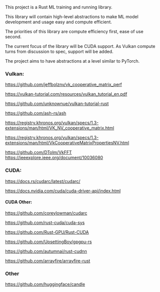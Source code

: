 This project is a Rust ML training and running library.

This library will contain high-level abstractions to make ML model development and usage easy and compute efficient.

The priorities of this library are compute efficiency first, ease of use second.

The current focus of the library will be CUDA support. As Vulkan compute turns from discussion to spec, support will be added.

The project aims to have abstractions at a level similar to PyTorch.


### Vulkan:
https://github.com/jeffbolznv/vk_cooperative_matrix_perf

https://vulkan-tutorial.com/resources/vulkan_tutorial_en.pdf

https://github.com/unknownue/vulkan-tutorial-rust

https://github.com/ash-rs/ash

https://registry.khronos.org/vulkan/specs/1.3-extensions/man/html/VK_NV_cooperative_matrix.html

https://registry.khronos.org/vulkan/specs/1.3-extensions/man/html/VkCooperativeMatrixPropertiesNV.html

https://github.com/DTolm/VkFFT
https://ieeexplore.ieee.org/document/10036080

### CUDA:
https://docs.rs/cudarc/latest/cudarc/

https://docs.nvidia.com/cuda/cuda-driver-api/index.html

#### CUDA Other:
https://github.com/coreylowman/cudarc

https://github.com/rust-cuda/cuda-sys

https://github.com/Rust-GPU/Rust-CUDA

https://github.com/UpsettingBoy/gpgpu-rs

https://github.com/autumnai/rust-cudnn

https://github.com/arrayfire/arrayfire-rust


### Other
https://github.com/huggingface/candle 
